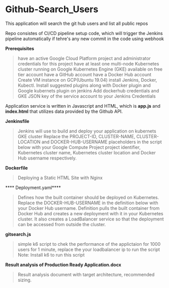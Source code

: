 # Github-Search_Users
This application will search the git hub users and list all public repos

Repo consistes of CI/CD pipeline setup code, which will trigger the Jenkins pipeline automatically if tehre's any new commit in the code using webhook

**Prerequisites**
   > have an active Google Cloud Platform project and administrator credentials for this project
   > have at least one multi-node Kubernetes cluster running on Google Kubernetes Engine (GKE) available on free tier account
   > have a GitHub account
   > have a Docker Hub account
   > Create VM instance on GCP(Ubuntu 19.04) install Jenkins, Docker, Kubectl.
   > Install suggested plugins along with Docker plugin and Google kubernets plugin on jenkins
   > Add dockerhub credentials and GKE JSON key of the service account to your Jenkins Credentials
    

Application service is written in Javascript and HTML, which is **app.js** and **index.html** that utilizes data provided by the Github API.

**Jenkinsfile**
  > Jenkins will use to build and deploy your application on kubernets GKE cluster
  > Replace the PROJECT-ID, CLUSTER-NAME, CLUSTER-LOCATION and DOCKER-HUB-USERNAME placeholders in the script below with your Google Compute Project project identifier, Kubernetes cluster name, Kubernetes cluster location and Docker Hub username respectively.
  
**Dockerfile**
 > Deploying a Static HTML Site with Nginx
  
**** Deployment.yaml****
  > Defines how the built container should be deployed on Kubernetes. Replace the DOCKER-HUB-USERNAME in the definition below with your Docker Hub username.
  > Definition pulls the built container from Docker Hub and creates a new deployment with it in your Kubernetes cluster. It also creates a LoadBalancer service     so that the deployment can be accessed from outside the cluster.

**gitsearch.js**
  > simple k6 script to chek the performance of the applictaion for 1000 users for 1 minute, replace the your loadbalancer ip to run the script
        Note: Install k6 to run this script 
 
 **Result analysis of Production Ready Application.docx**
  > Result analysis document with target architecture, recommended sizing.


  
  





